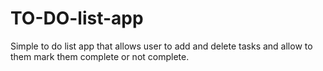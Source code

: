 # TO-DO-list-app
Simple to do list app that allows user to add and delete tasks and allow to them mark them complete or not complete.
